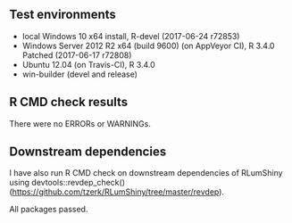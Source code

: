 ## Test environments
* local Windows 10 x64 install, R-devel (2017-06-24 r72853)
* Windows Server 2012 R2 x64 (build 9600) (on AppVeyor CI), R 3.4.0 Patched (2017-06-17 r72808)
* Ubuntu 12.04 (on Travis-CI), R 3.4.0
* win-builder (devel and release)

## R CMD check results
There were no ERRORs or WARNINGs.
  
## Downstream dependencies
I have also run R CMD check on downstream dependencies of RLumShiny using
devtools::revdep_check() (https://github.com/tzerk/RLumShiny/tree/master/revdep).

All packages passed.